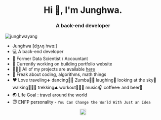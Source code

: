 <h1 align="center">Hi 👋, I'm Junghwa.</h1>
<h3 align="center">A back-end developer</h3>
<p align="left"> <img src="https://komarev.com/ghpvc/?username=junghwayang" alt="junghwayang" /></p>

- Junghwa [dʒʌŋ hwɑː]
- 💻 A back-end developer
- 🔢 Former Data Scientist / Accountant
- 🔭 Currently working on building portfolio website
- 👩🏻‍💻 All of my projects are available [here](https://www.junghwayang.com)
- 🥰 Freak about coding, algorithms, math things
- ❤️ Love traveling✈️ dancing💃🏽 Zumba👯‍♂️ laughing🤣 looking at the sky🌅 walking🚶🏽‍♀️ trekking⛰ workout🏋🏽‍♀️ music🎧 coffee☕️ and beer🍺
- 🌏 Life Goal : travel around the world
- 😇 ENFP personality - `You Can Change the World With Just an Idea`

<p align="center">
<a href="https://linkedin.com/in/junghwayang" target="blank"><img align="center" src="https://cdn.jsdelivr.net/npm/simple-icons@3.0.1/icons/linkedin.svg" alt="junghwayang" height="20" width="20" /></a>
</p>
